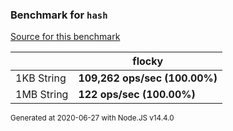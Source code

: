 ### Benchmark for `hash`

[Source for this benchmark](./benchmark.ts)

|     | flocky |
| --- | --- |
| 1KB String | **109,262 ops/sec (100.00%)** |
| 1MB String | **122 ops/sec (100.00%)** |

<sup>Generated at 2020-06-27 with Node.JS v14.4.0</sup>